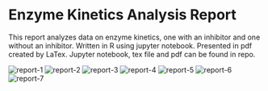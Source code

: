 # Enzyme Kinetics Analysis Report
This report analyzes data on enzyme kinetics, one with an inhibitor and one without an inhibitor. Written in R using jupyter notebook.
Presented in pdf created by LaTex. Jupyter notebook, tex file and pdf can be found in repo.


![report-1](https://user-images.githubusercontent.com/15692932/224846067-5456f1ef-940c-4d5e-9466-b7d97b51959c.png)
![report-2](https://user-images.githubusercontent.com/15692932/224846071-bd236729-1720-4fcd-a18a-6d4c3fe6e88f.png)
![report-3](https://user-images.githubusercontent.com/15692932/224846074-d678a5f4-8192-40e4-a33b-be8a06dee093.png)
![report-4](https://user-images.githubusercontent.com/15692932/224846077-b4774aae-760b-47c5-b419-7a3f9d462c9f.png)
![report-5](https://user-images.githubusercontent.com/15692932/224846080-45ae4f3d-de2a-47ff-834c-9ea7c9fa4ab7.png)
![report-6](https://user-images.githubusercontent.com/15692932/224846084-7d62a750-8263-40ef-9573-020d130675cc.png)
![report-7](https://user-images.githubusercontent.com/15692932/224846089-f335f6fa-f3ef-4bdd-bf6e-d663fe275392.png)
